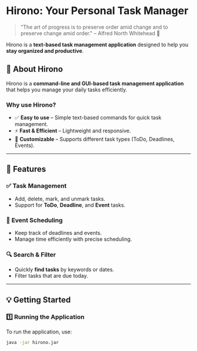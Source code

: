 # Hirono: Your Personal Task Manager

> "The art of progress is to preserve order amid change and to preserve change amid order." – Alfred North Whitehead 🧠

Hirono is a **text-based task management application** designed to help you **stay organized and productive**.

## 📌 About Hirono

Hirono is a **command-line and GUI-based task management application** that helps you manage your daily tasks efficiently.

### Why use Hirono?
- ✅ **Easy to use** – Simple text-based commands for quick task management.
- ⚡ **Fast & Efficient** – Lightweight and responsive.
- 🔧 **Customizable** – Supports different task types (ToDo, Deadlines, Events).

---

## 🚀 Features

### ✅ **Task Management**
- Add, delete, mark, and unmark tasks.
- Support for **ToDo**, **Deadline**, and **Event** tasks.

### 📅 **Event Scheduling**
- Keep track of deadlines and events.
- Manage time efficiently with precise scheduling.

### 🔍 **Search & Filter**
- Quickly **find tasks** by keywords or dates.
- Filter tasks that are due today.

---

## 💡 Getting Started

### **1️⃣ Running the Application**
To run the application, use:

```sh
java -jar hirono.jar
